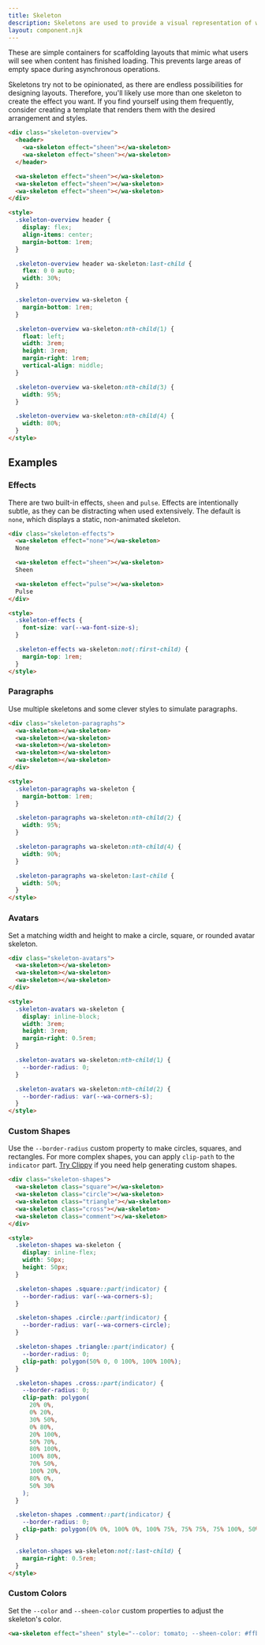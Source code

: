 ```yaml
---
title: Skeleton
description: Skeletons are used to provide a visual representation of where content will eventually be drawn.
layout: component.njk
---
```


These are simple containers for scaffolding layouts that mimic what users will see when content has finished loading. This prevents large areas of empty space during asynchronous operations.

Skeletons try not to be opinionated, as there are endless possibilities for designing layouts. Therefore, you'll likely use more than one skeleton to create the effect you want. If you find yourself using them frequently, consider creating a template that renders them with the desired arrangement and styles.

```html {.example}
<div class="skeleton-overview">
  <header>
    <wa-skeleton effect="sheen"></wa-skeleton>
    <wa-skeleton effect="sheen"></wa-skeleton>
  </header>

  <wa-skeleton effect="sheen"></wa-skeleton>
  <wa-skeleton effect="sheen"></wa-skeleton>
  <wa-skeleton effect="sheen"></wa-skeleton>
</div>

<style>
  .skeleton-overview header {
    display: flex;
    align-items: center;
    margin-bottom: 1rem;
  }

  .skeleton-overview header wa-skeleton:last-child {
    flex: 0 0 auto;
    width: 30%;
  }

  .skeleton-overview wa-skeleton {
    margin-bottom: 1rem;
  }

  .skeleton-overview wa-skeleton:nth-child(1) {
    float: left;
    width: 3rem;
    height: 3rem;
    margin-right: 1rem;
    vertical-align: middle;
  }

  .skeleton-overview wa-skeleton:nth-child(3) {
    width: 95%;
  }

  .skeleton-overview wa-skeleton:nth-child(4) {
    width: 80%;
  }
</style>
```

## Examples

### Effects

There are two built-in effects, `sheen` and `pulse`. Effects are intentionally subtle, as they can be distracting when used extensively. The default is `none`, which displays a static, non-animated skeleton.

```html {.example}
<div class="skeleton-effects">
  <wa-skeleton effect="none"></wa-skeleton>
  None

  <wa-skeleton effect="sheen"></wa-skeleton>
  Sheen

  <wa-skeleton effect="pulse"></wa-skeleton>
  Pulse
</div>

<style>
  .skeleton-effects {
    font-size: var(--wa-font-size-s);
  }

  .skeleton-effects wa-skeleton:not(:first-child) {
    margin-top: 1rem;
  }
</style>
```

### Paragraphs

Use multiple skeletons and some clever styles to simulate paragraphs.

```html {.example}
<div class="skeleton-paragraphs">
  <wa-skeleton></wa-skeleton>
  <wa-skeleton></wa-skeleton>
  <wa-skeleton></wa-skeleton>
  <wa-skeleton></wa-skeleton>
  <wa-skeleton></wa-skeleton>
</div>

<style>
  .skeleton-paragraphs wa-skeleton {
    margin-bottom: 1rem;
  }

  .skeleton-paragraphs wa-skeleton:nth-child(2) {
    width: 95%;
  }

  .skeleton-paragraphs wa-skeleton:nth-child(4) {
    width: 90%;
  }

  .skeleton-paragraphs wa-skeleton:last-child {
    width: 50%;
  }
</style>
```

### Avatars

Set a matching width and height to make a circle, square, or rounded avatar skeleton.

```html {.example}
<div class="skeleton-avatars">
  <wa-skeleton></wa-skeleton>
  <wa-skeleton></wa-skeleton>
  <wa-skeleton></wa-skeleton>
</div>

<style>
  .skeleton-avatars wa-skeleton {
    display: inline-block;
    width: 3rem;
    height: 3rem;
    margin-right: 0.5rem;
  }

  .skeleton-avatars wa-skeleton:nth-child(1) {
    --border-radius: 0;
  }

  .skeleton-avatars wa-skeleton:nth-child(2) {
    --border-radius: var(--wa-corners-s);
  }
</style>
```

### Custom Shapes

Use the `--border-radius` custom property to make circles, squares, and rectangles. For more complex shapes, you can apply `clip-path` to the `indicator` part. [Try Clippy](https://bennettfeely.com/clippy/) if you need help generating custom shapes.

```html {.example}
<div class="skeleton-shapes">
  <wa-skeleton class="square"></wa-skeleton>
  <wa-skeleton class="circle"></wa-skeleton>
  <wa-skeleton class="triangle"></wa-skeleton>
  <wa-skeleton class="cross"></wa-skeleton>
  <wa-skeleton class="comment"></wa-skeleton>
</div>

<style>
  .skeleton-shapes wa-skeleton {
    display: inline-flex;
    width: 50px;
    height: 50px;
  }

  .skeleton-shapes .square::part(indicator) {
    --border-radius: var(--wa-corners-s);
  }

  .skeleton-shapes .circle::part(indicator) {
    --border-radius: var(--wa-corners-circle);
  }

  .skeleton-shapes .triangle::part(indicator) {
    --border-radius: 0;
    clip-path: polygon(50% 0, 0 100%, 100% 100%);
  }

  .skeleton-shapes .cross::part(indicator) {
    --border-radius: 0;
    clip-path: polygon(
      20% 0%,
      0% 20%,
      30% 50%,
      0% 80%,
      20% 100%,
      50% 70%,
      80% 100%,
      100% 80%,
      70% 50%,
      100% 20%,
      80% 0%,
      50% 30%
    );
  }

  .skeleton-shapes .comment::part(indicator) {
    --border-radius: 0;
    clip-path: polygon(0% 0%, 100% 0%, 100% 75%, 75% 75%, 75% 100%, 50% 75%, 0% 75%);
  }

  .skeleton-shapes wa-skeleton:not(:last-child) {
    margin-right: 0.5rem;
  }
</style>
```

### Custom Colors

Set the `--color` and `--sheen-color` custom properties to adjust the skeleton's color.

```html {.example}
<wa-skeleton effect="sheen" style="--color: tomato; --sheen-color: #ffb094;"></wa-skeleton>
```
